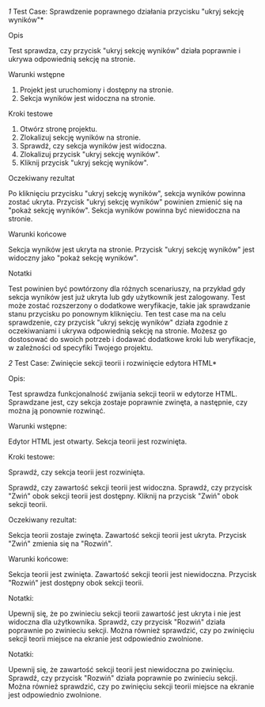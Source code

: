 *1* Test Case: Sprawdzenie poprawnego działania przycisku "ukryj sekcję wyników"*


Opis

Test sprawdza, czy przycisk "ukryj sekcję wyników" działa poprawnie i ukrywa odpowiednią sekcję na stronie.

Warunki wstępne

1. Projekt jest uruchomiony i dostępny na stronie.
2. Sekcja wyników jest widoczna na stronie.


Kroki testowe

1. Otwórz stronę projektu.
2. Zlokalizuj sekcję wyników na stronie.
3. Sprawdź, czy sekcja wyników jest widoczna.
4. Zlokalizuj przycisk "ukryj sekcję wyników".
5. Kliknij przycisk "ukryj sekcję wyników".


Oczekiwany rezultat

Po kliknięciu przycisku "ukryj sekcję wyników", sekcja wyników powinna zostać ukryta.
Przycisk "ukryj sekcję wyników" powinien zmienić się na "pokaż sekcję wyników".
Sekcja wyników powinna być niewidoczna na stronie.


Warunki końcowe

Sekcja wyników jest ukryta na stronie.
Przycisk "ukryj sekcję wyników" jest widoczny jako "pokaż sekcję wyników".


Notatki

Test powinien być powtórzony dla różnych scenariuszy, na przykład gdy sekcja wyników jest już ukryta lub gdy użytkownik jest zalogowany.
Test może zostać rozszerzony o dodatkowe weryfikacje, takie jak sprawdzanie stanu przycisku po ponownym kliknięciu.
Ten test case ma na celu sprawdzenie, czy przycisk "ukryj sekcję wyników" działa zgodnie z oczekiwaniami i ukrywa odpowiednią sekcję na stronie.
Możesz go dostosować do swoich potrzeb i dodawać dodatkowe kroki lub weryfikacje, w zależności od specyfiki Twojego projektu.



*2* Test Case: Zwinięcie sekcji teorii i rozwinięcie edytora HTML*


Opis: 

Test sprawdza funkcjonalność zwijania sekcji teorii w edytorze HTML. Sprawdzane jest, czy sekcja zostaje poprawnie zwinęta, a następnie, czy można ją ponownie rozwinąć.



Warunki wstępne:

Edytor HTML jest otwarty.
Sekcja teorii jest rozwinięta.


Kroki testowe:

Sprawdź, czy sekcja teorii jest rozwinięta.

Sprawdź, czy zawartość sekcji teorii jest widoczna.
Sprawdź, czy przycisk "Zwiń" obok sekcji teorii jest dostępny.
Kliknij na przycisk "Zwiń" obok sekcji teorii.


Oczekiwany rezultat:

Sekcja teorii zostaje zwinęta.
Zawartość sekcji teorii jest ukryta.
Przycisk "Zwiń" zmienia się na "Rozwiń".


Warunki końcowe:

Sekcja teorii jest zwinięta.
Zawartość sekcji teorii jest niewidoczna.
Przycisk "Rozwiń" jest dostępny obok sekcji teorii.


Notatki:

Upewnij się, że po zwinieciu sekcji teorii zawartość jest ukryta i nie jest widoczna dla użytkownika.
Sprawdź, czy przycisk "Rozwiń" działa poprawnie po zwinieciu sekcji.
Można również sprawdzić, czy po zwinięciu sekcji teorii miejsce na ekranie jest odpowiednio zwolnione.


Notatki:

Upewnij się, że zawartość sekcji teorii jest niewidoczna po zwinięciu.
Sprawdź, czy przycisk "Rozwiń" działa poprawnie po zwinieciu sekcji.
Można również sprawdzić, czy po zwinięciu sekcji teorii miejsce na ekranie jest odpowiednio zwolnione.

